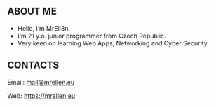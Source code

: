 ## ABOUT ME
- Hello, I’m MrEll3n.
- I’m 21 y.o. junior programmer from Czech Republic.
- Very keen on learning Web Apps, Networking and Cyber Security.
## CONTACTS
  Email: mail@mrellen.eu
  
  Web: https://mrellen.eu
